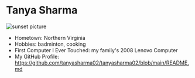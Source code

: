 # Tanya Sharma

![sunset picture](sunset.png)

- Hometown: Northern Virginia
- Hobbies: badminton, cooking
- First Computer I Ever Touched: my family's 2008 Lenovo Computer
- My GitHub Profile: <https://github.com/tanyasharma02/tanyasharma02/blob/main/README.md>
